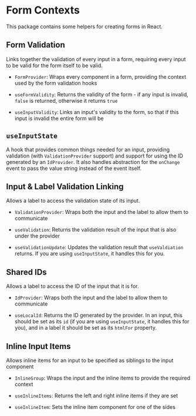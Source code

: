 # Form Contexts

This package contains some helpers for creating forms in React.

## Form Validation

Links together the validation of every input in a form, requiring every input to be valid for the form itself to be valid.

- `FormProvider`: Wraps every component in a form, providing the context used by the form validation hooks

- `useFormValidity`: Returns the validity of the form - if any input is invalid, `false` is returned, otherwise it returns `true`

- `useInputValidity`: Links an input's validity to the form, so that if this input is invalid the entire form will be

## `useInputState`

A hook that provides common things needed for an input, providing validation (with `ValidationProvider` support) and support for using the ID generated by an `IdProvider`. It also handles abstraction for the `onChange` event to pass the value string instead of the event itself.

## Input & Label Validation Linking

Allows a label to access the validation state of its input.

- `ValidationProvider`: Wraps both the input and the label to allow them to communicate

- `useValidation`: Returns the validation result of the input that is also under the provider

- `useValidationUpdate`: Updates the validation result that `useValdiation` returns. If you are using `useInputState`, it handles this for you.

## Shared IDs

Allows a label to access the ID of the input that it is for.

- `IdProvider`: Wraps both the input and the label to allow them to communicate

- `useLocalId`: Returns the ID generated by the provider. In an input, this should be set as its `id` (if you are using `useInputState`, it handles this for you), and in a label it should be set as its `htmlFor` property.

## Inline Input Items

Allows inline items for an input to be specified as siblings to the input component

- `InlineGroup`: Wraps the input and the inline items to provide the required context

- `useInlineItems`: Returns the left and right inline items if they are set

- `useInlineItem`: Sets the inline item component for one of the sides


